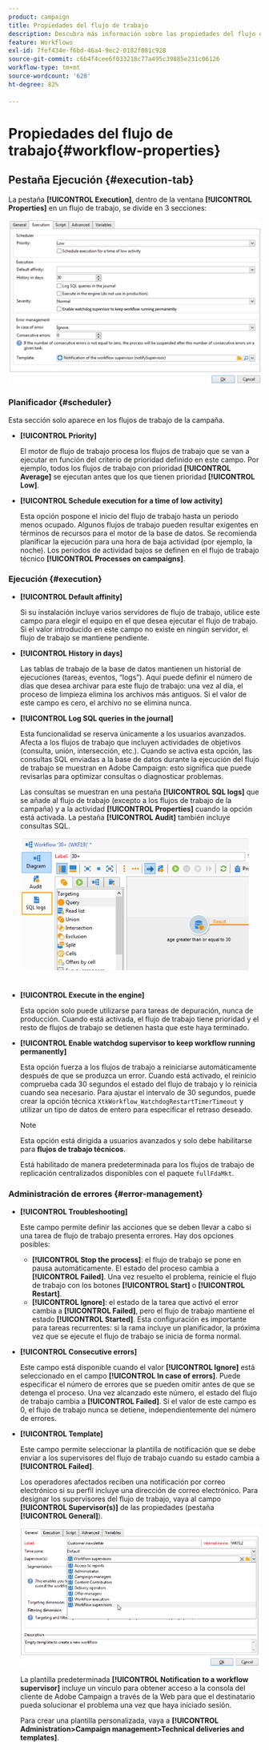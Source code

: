 ```yaml
---
product: campaign
title: Propiedades del flujo de trabajo
description: Descubra más información sobre las propiedades del flujo de trabajo de la campaña
feature: Workflows
exl-id: 7fef434e-f6bd-46a4-9ec2-0182f081c928
source-git-commit: c6b4f4cee6f033218c77a495c39885e231c06126
workflow-type: tm+mt
source-wordcount: '628'
ht-degree: 82%

---
```


# Propiedades del flujo de trabajo{#workflow-properties}

## Pestaña Ejecución {#execution-tab}

La pestaña **[!UICONTROL Execution]**, dentro de la ventana **[!UICONTROL Properties]** en un flujo de trabajo, se divide en 3 secciones:

![](assets/wf_execution_tab.png)

### Planificador {#scheduler}

Esta sección solo aparece en los flujos de trabajo de la campaña.

* **[!UICONTROL Priority]**

  El motor de flujo de trabajo procesa los flujos de trabajo que se van a ejecutar en función del criterio de prioridad definido en este campo. Por ejemplo, todos los flujos de trabajo con prioridad **[!UICONTROL Average]** se ejecutan antes que los que tienen prioridad **[!UICONTROL Low]**.

* **[!UICONTROL Schedule execution for a time of low activity]**

  Esta opción pospone el inicio del flujo de trabajo hasta un periodo menos ocupado. Algunos flujos de trabajo pueden resultar exigentes en términos de recursos para el motor de la base de datos. Se recomienda planificar la ejecución para una hora de baja actividad (por ejemplo, la noche). Los periodos de actividad bajos se definen en el flujo de trabajo técnico **[!UICONTROL Processes on campaigns]**.

### Ejecución {#execution}

* **[!UICONTROL Default affinity]**

  Si su instalación incluye varios servidores de flujo de trabajo, utilice este campo para elegir el equipo en el que desea ejecutar el flujo de trabajo. Si el valor introducido en este campo no existe en ningún servidor, el flujo de trabajo se mantiene pendiente.

* **[!UICONTROL History in days]**

  Las tablas de trabajo de la base de datos mantienen un historial de ejecuciones (tareas, eventos, “logs”). Aquí puede definir el número de días que desea archivar para este flujo de trabajo: una vez al día, el proceso de limpieza elimina los archivos más antiguos. Si el valor de este campo es cero, el archivo no se elimina nunca.

* **[!UICONTROL Log SQL queries in the journal]**

  Esta funcionalidad se reserva únicamente a los usuarios avanzados. Afecta a los flujos de trabajo que incluyen actividades de objetivos (consulta, unión, intersección, etc.). Cuando se activa esta opción, las consultas SQL enviadas a la base de datos durante la ejecución del flujo de trabajo se muestran en Adobe Campaign: esto significa que puede revisarlas para optimizar consultas o diagnosticar problemas.

  Las consultas se muestran en una pestaña **[!UICONTROL SQL logs]** que se añade al flujo de trabajo (excepto a los flujos de trabajo de la campaña) y a la actividad **[!UICONTROL Properties]** cuando la opción está activada. La pestaña **[!UICONTROL Audit]** también incluye consultas SQL.

  ![](assets/wf_tab_log_sql.png)

* **[!UICONTROL Execute in the engine]**

  Esta opción solo puede utilizarse para tareas de depuración, nunca de producción. Cuando está activada, el flujo de trabajo tiene prioridad y el resto de flujos de trabajo se detienen hasta que este haya terminado.

* **[!UICONTROL Enable watchdog supervisor to keep workflow running permanently]**

  Esta opción fuerza a los flujos de trabajo a reiniciarse automáticamente después de que se produzca un error. Cuando está activado, el reinicio comprueba cada 30 segundos el estado del flujo de trabajo y lo reinicia cuando sea necesario. Para ajustar el intervalo de 30 segundos, puede crear la opción técnica `XtkWorkflow_WatchdogRestartTimerTimeout` y utilizar un tipo de datos de entero para especificar el retraso deseado.

  >[!NOTE]
  >
  >Esta opción está dirigida a usuarios avanzados y solo debe habilitarse para **flujos de trabajo técnicos**.
  >
  >Está habilitado de manera predeterminada para los flujos de trabajo de replicación centralizados disponibles con el paquete `fullFdaMkt`.

### Administración de errores {#error-management}

* **[!UICONTROL Troubleshooting]**

  Este campo permite definir las acciones que se deben llevar a cabo si una tarea de flujo de trabajo presenta errores. Hay dos opciones posibles:

   * **[!UICONTROL Stop the process]**: el flujo de trabajo se pone en pausa automáticamente. El estado del proceso cambia a **[!UICONTROL Failed]**. Una vez resuelto el problema, reinicie el flujo de trabajo con los botones **[!UICONTROL Start]** o **[!UICONTROL Restart]**.
   * **[!UICONTROL Ignore]**: el estado de la tarea que activó el error cambia a **[!UICONTROL Failed]**, pero el flujo de trabajo mantiene el estado **[!UICONTROL Started]**. Esta configuración es importante para tareas recurrentes: si la rama incluye un planificador, la próxima vez que se ejecute el flujo de trabajo se inicia de forma normal.

* **[!UICONTROL Consecutive errors]**

  Este campo está disponible cuando el valor **[!UICONTROL Ignore]** está seleccionado en el campo **[!UICONTROL In case of errors]**. Puede especificar el número de errores que se pueden omitir antes de que se detenga el proceso. Una vez alcanzado este número, el estado del flujo de trabajo cambia a **[!UICONTROL Failed]**. Si el valor de este campo es 0, el flujo de trabajo nunca se detiene, independientemente del número de errores.

* **[!UICONTROL Template]**

  Este campo permite seleccionar la plantilla de notificación que se debe enviar a los supervisores del flujo de trabajo cuando su estado cambia a **[!UICONTROL Failed]**.

  Los operadores afectados reciben una notificación por correo electrónico si su perfil incluye una dirección de correo electrónico. Para designar los supervisores del flujo de trabajo, vaya al campo **[!UICONTROL Supervisor(s)]** de las propiedades (pestaña **[!UICONTROL General]**).

  ![](assets/wf-properties_select-supervisors.png)

  La plantilla predeterminada **[!UICONTROL Notification to a workflow supervisor]** incluye un vínculo para obtener acceso a la consola del cliente de Adobe Campaign a través de la Web para que el destinatario pueda solucionar el problema una vez que haya iniciado sesión.

  Para crear una plantilla personalizada, vaya a **[!UICONTROL Administration>Campaign management>Technical deliveries and templates]**.
